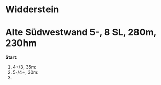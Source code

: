 # Widderstein
# Alte Südwestwand 5-, 8 SL, 280m, 230hm

**Start**:

1. 4+/3, 35m:
2. 5-/4+, 30m:
3. 

